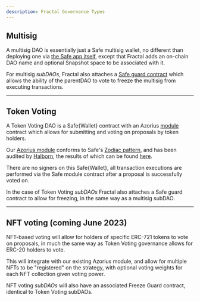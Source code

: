 ```yaml
---
description: Fractal Governance Types
---
```


## Multisig

A multisig DAO is essentially just a Safe multisig wallet, no different than deploying one via [the Safe app itself](https://app.safe.global), except that Fractal adds an on-chain DAO name and optional Snapshot space to be associated with it.

For multisig *subDAOs*, Fractal also attaches a [Safe guard contract](https://docs.safe.global/learn/safe-core/safe-core-protocol/guards) which allows the ability of the parentDAO to vote to freeze the multisig from executing transactions.

---

## Token Voting

A Token Voting DAO is a Safe{Wallet} contract with an Azorius [module](https://docs.safe.global/learn/safe-core/safe-core-protocol/modules) contract which allows for submitting and voting on proposals by token holders.

Our [Azorius module](https://github.com/decent-dao/fractal-contracts) conforms to Safe's [Zodiac pattern](https://gnosisguild.mirror.xyz/OuhG5s2X5uSVBx1EK4tKPhnUc91Wh9YM0fwSnC8UNcg), and has been audited by [Halborn](https://www.halborn.com/), the results of which can be found [here](https://app.fractalframework.xyz/docs/fractal_audit.pdf).

There are no signers on this Safe{Wallet}, all transaction executions are performed via the Safe module contract after a proposal is successfully voted on.

In the case of Token Voting *subDAOs* Fractal also attaches a Safe guard contract to allow for freezing, in the same way as a multisig subDAO.

---

## NFT voting (coming June 2023)

NFT-based voting will allow for holders of specific ERC-721 tokens to vote on proposals, in much the same way as Token Voting governance allows for ERC-20 holders to vote.

This will integrate with our existing Azorius module, and allow for multiple NFTs to be "registered" on the strategy, with optional voting weights for each NFT collection given voting power.

NFT voting *subDAOs* will also have an associated Freeze Guard contract, identical to Token Voting subDAOs.